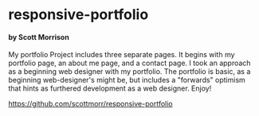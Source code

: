 # responsive-portfolio
#### by Scott Morrison

My portfolio Project includes three separate pages.  It begins with my portfolio page, an about me page, and a contact page. I took an approach as a beginning web designer with my portfolio.  The portfolio is basic, as a beginning web-designer's might be, but includes a "forwards" optimism that hints as furthered development as a web designer. Enjoy! 

https://github.com/scottmorr/responsive-portfolio
